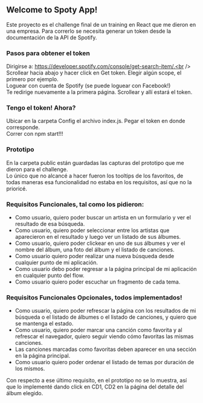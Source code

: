 ## Welcome to Spoty App!

Este proyecto es el challenge final de un training en React que me dieron en una empresa.
Para correrlo se necesita generar un token desde la documentación de la API de Spotify.

### Pasos para obtener el token

Dirigirse a: https://developer.spotify.com/console/get-search-item/.<br />
Scrollear hacia abajo y hacer click en Get token. Elegir algún scope, el primero por ejemplo.<br />
Loguear con cuenta de Spotify (se puede loguear con Facebook!)<br />
Te redirige nuevamente a la primera página. Scrollear y allí estará el token.

### Tengo el token! Ahora?

Ubicar en la carpeta Config el archivo index.js. Pegar el token en donde corresponde.<br />
Correr con npm start!!!

### Prototipo

En la carpeta public están guardadas las capturas del prototipo que me dieron para el challenge.<br />
Lo único que no alcancé a hacer fueron los tooltips de los favoritos, de todas maneras esa funcionalidad no estaba en los requisitos, así que no la prioricé.

### Requisitos Funcionales, tal como los pidieron:

- Como usuario, quiero poder buscar un artista en un formulario y ver el resultado de esa búsqueda.
- Como usuario, quiero poder seleccionar entre los artistas que aparecieron en el resultado y luego ver un listado de sus álbumes.
- Como usuario, quiero poder clickear en uno de sus álbumes y ver el nombre del álbum, una foto del álbum y el listado de canciones.
- Como usuario quiero poder realizar una nueva búsqueda desde cualquier punto de mi aplicación.
- Como usuario debo poder regresar a la página principal de mi aplicación en cualquier punto del flow.
- Como usuario quiero poder escuchar un fragmento de cada tema.

### Requisitos Funcionales Opcionales, todos implementados!

- Como usuario, quiero poder refrescar la página con los resultados de mi búsqueda o el listado de álbumes o el listado de canciones, y quiero que se mantenga el estado.
- Como usuario, quiero poder marcar una canción como favorita y al refrescar el navegador, quiero seguir viendo cómo favoritas las mismas canciones.
- Las canciones marcadas como favoritas deben aparecer en una sección en la página principal.
- Como usuario quiero poder ordenar el listado de temas por duración de los mismos.

Con respecto a ese último requisito, en el prototipo no se lo muestra, así que lo implementé dando click en CD1, CD2 en la página del detalle del álbum elegido.
